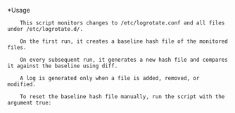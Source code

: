 *Usage

		This script monitors changes to /etc/logrotate.conf and all files under /etc/logrotate.d/.

		On the first run, it creates a baseline hash file of the monitored files.

		On every subsequent run, it generates a new hash file and compares it against the baseline using diff.

		A log is generated only when a file is added, removed, or modified.

		To reset the baseline hash file manually, run the script with the argument true:
